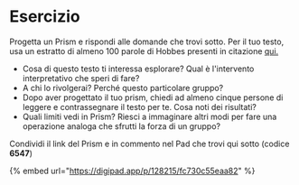 # Esercizio

Progetta un Prism e rispondi alle domande che trovi sotto. Per il tuo testo, usa un estratto di almeno 100 parole di Hobbes presenti in citazione [qui.](http://www.ladeleuziana.org/wp-content/uploads/2018/12/SzendyIT.pdf)

* Cosa di questo testo ti interessa esplorare? Qual è l'intervento interpretativo che speri di fare?
* A chi lo rivolgerai? Perché questo particolare gruppo?&#x20;
* Dopo aver progettato il tuo prism, chiedi ad almeno cinque persone di leggere e contrassegnare il testo per te. Cosa noti dei risultati?&#x20;
* Quali limiti vedi in Prism? Riesci a immaginare altri modi per fare una operazione analoga che sfrutti la forza di un gruppo?

Condividi il link del Prism e in commento nel Pad che trovi qui sotto (codice **6547**)&#x20;

{% embed url="https://digipad.app/p/128215/fc730c55eaa82" %}





